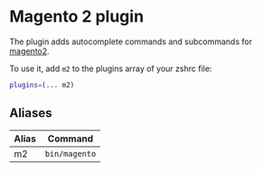 # Magento 2 plugin

The plugin adds autocomplete commands and subcommands for [magento2](https://devdocs.magento.com/).

To use it, add `m2` to the plugins array of your zshrc file:

```zsh
plugins=(... m2)
```

## Aliases

| Alias | Command       |
|-------|---------------|
| m2    | `bin/magento` |
